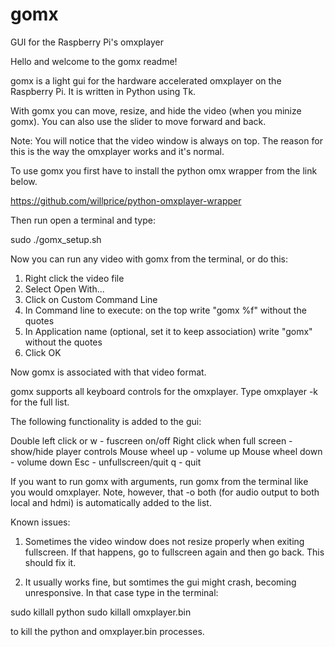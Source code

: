 # gomx
GUI for the Raspberry Pi's omxplayer

Hello and welcome to the gomx readme!

gomx is a light gui for the hardware accelerated omxplayer on the Raspberry Pi.
It is written in Python using Tk.

With gomx you can move, resize, and hide the video (when you minize gomx). You can also use
the slider to move forward and back.  

Note: You will notice that the video window is always on top.
The reason for this is the way the omxplayer works and it's normal.

To use gomx you first have to install the python omx wrapper from the link below.

https://github.com/willprice/python-omxplayer-wrapper

Then run open a terminal and type:

sudo ./gomx_setup.sh

Now you can run any video with gomx <file name> from the terminal, or do this:

1. Right click the video file
2. Select Open With...
3. Click on Custom Command Line
4. In Command line to execute: on the top write "gomx %f" without the quotes
5. In Application name (optional, set it to keep association) write "gomx" without the quotes
6. Click OK

Now gomx is associated with that video format.

gomx supports all keyboard controls for the omxplayer. Type omxplayer -k for the full list.

The following functionality is added to the gui:

Double left click or w			- fuscreen on/off
Right click when full screen	- show/hide player controls
Mouse wheel up					- volume up
Mouse wheel down				- volume down
Esc								      - unfullscreen/quit
q							        	- quit

If you want to run gomx with arguments, run gomx from the terminal like you would
omxplayer. Note, however, that -o both (for audio output to both local and hdmi) 
is automatically added to the list.

Known issues: 
1. Sometimes the video window does not resize properly when exiting fullscreen.
If that happens, go to fullscreen again and then go back. This should fix it.

2. It usually works fine, but somtimes the gui might crash, becoming unresponsive. 
In that case type in the terminal:

sudo killall python
sudo killall omxplayer.bin

to kill the python and omxplayer.bin processes.
